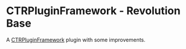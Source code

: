 # CTRPluginFramework - Revolution Base
A [CTRPluginFramework](https://github.com/PabloMK7/CTRPluginFramework-BlankTemplate) plugin with some improvements.